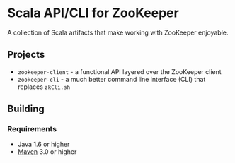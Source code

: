 # Scala API/CLI for ZooKeeper

A collection of Scala artifacts that make working with ZooKeeper enjoyable.

## Projects
* `zookeeper-client` - a functional API layered over the ZooKeeper client
* `zookeeper-cli` - a much better command line interface (CLI) that replaces `zkCli.sh`

## Building
### Requirements
* Java 1.6 or higher
* [Maven](http://maven.apache.org/download.cgi) 3.0 or higher
